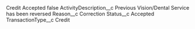 <?xml version="1.0" encoding="UTF-8"?>
<CustomMetadata xmlns="http://soap.sforce.com/2006/04/metadata" xmlns:xsi="http://www.w3.org/2001/XMLSchema-instance" xmlns:xsd="http://www.w3.org/2001/XMLSchema">
    <label>Credit Accepted</label>
    <protected>false</protected>
    <values>
        <field>ActivityDescription__c</field>
        <value xsi:type="xsd:string">Previous Vision/Dental Service has been reversed</value>
    </values>
    <values>
        <field>Reason__c</field>
        <value xsi:type="xsd:string">Correction</value>
    </values>
    <values>
        <field>Status__c</field>
        <value xsi:type="xsd:string">Accepted</value>
    </values>
    <values>
        <field>TransactionType__c</field>
        <value xsi:type="xsd:string">Credit</value>
    </values>
</CustomMetadata>
